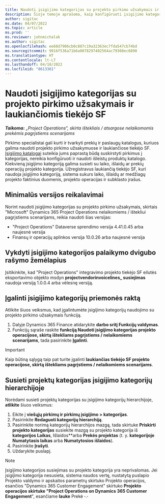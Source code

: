 ```yaml
---
title: Naudoti įsigijimo kategorijas su projekto pirkimo užsakymais ir laukiančiomis tiekėjo SF
description: Šioje temoje aprašoma, kaip konfigūruoti įsigijimo kategorijas, kurias galima naudoti su projekto pirkimo užsakymais ir laukiančiomis tiekėjo SF.
author: sigitac
ms.date: 04/07/2022
ms.topic: article
ms.prod: ''
ms.reviewer: johnmichalak
ms.author: sigitac
ms.openlocfilehash: ee68d7906cb0c887c19a32363ec7fda547cb74bd
ms.sourcegitcommit: 9916f536a71b6a0078297402564ac79308ec6890
ms.translationtype: HT
ms.contentlocale: lt-LT
ms.lasthandoff: 04/18/2022
ms.locfileid: "8613361"
---
```

# <a name="use-procurement-categories-with-project-purchase-orders-and-pending-vendor-invoices"></a>Naudoti įsigijimo kategorijas su projekto pirkimo užsakymais ir laukiančiomis tiekėjo SF

_**Taikoma:** „Project Operations“, skirta ištekliais / atsargose nelaikomomis prekėmis pagrįstiems scenarijams_

Pirkimo specialistai gali kurti ir tvarkyti prekių ir paslaugų katalogus, kuriuos galima naudoti projekto pirkimo užsakymuose ir laukiančiose tiekėjo SF. [Įsigijimo katalogai](/dynamics365/supply-chain/procurement/procurement-catalogs) suteikia jums paprastą būdą suskirstyti pirkimus į kategorijas, nereikia konfigūruoti ir naudoti išleistų produktų katalogo. Kiekvieną įsigijimo kategoriją galima susieti su laiko, išlaidų ar prekių operacijų projekto kategorija. Užregistravus laukiančią tiekėjo SF, kuri naudoja įsigijimo kategoriją, sistema sukurs laiko, išlaidų ar medžiagų projekto faktinius duomenis, projekto operacijas ir subklasto įrašus.

## <a name="minimum-version-requirements"></a>Minimalūs versijos reikalavimai

Norint naudoti įsigijimo kategorijas su projekto pirkimo užsakymais, skirtais "Microsoft" Dynamics 365 Project Operations nelaikomiems / ištekliui pagrįstiems scenarijams, reikia naudoti šias versijas:

- "Project Operations" Dataverse sprendimo versija 4.41.0.45 arba naujesnė versija
- Finansų ir operacijų aplinkos versija 10.0.26 arba naujesnė versija

## <a name="run-dual-write-maps-for-procurement-category-support"></a>Vykdyti įsigijimo kategorijos palaikymo dvigubo rašymo žemėlapius

Įsitikinkite, kad "Project Operations" integravimo projekto tiekėjo SF eilutės eksportavimo objekto msdyn **projectvendorinvoicelines\_ susiejimas** naudoja versiją 1.0.0.4 arba vėlesnę versiją.

## <a name="enable-the-feature-key-for-procurement-categories"></a>Įgalinti įsigijimo kategorijų priemonės raktą

Atlikite šiuos veiksmus, kad įgalintumėte įsigijimo kategorijų naudojimo su projekto pirkimo užsakymais funkciją.

1. Dalyje Dynamics 365 Finance atidarykite **darbo sritį Funkcijų valdymas**.
1. Funkcijų sąraše raskite **funkciją Naudoti įsigijimo kategorijas projekto operacijose, skirtą ištekliams pagrįstiems / nelaikomiems scenarijams**, tada pasirinkite **Įgalinti**.

> [!IMPORTANT]
> Kaip būtiną sąlygą taip pat turite įgalinti **laukiančias tiekėjo SF projekto operacijose, skirtą ištekliams pagrįstiems / nelaikomiems scenarijams**.

## <a name="map-project-categories-in-the-procurement-category-hierarchy"></a>Susieti projektų kategorijas įsigijimo kategorijų hierarchijoje

Norėdami susieti projektų kategorijas su įsigijimo kategorijų hierarchijoje, **atlikite** šiuos veiksmus:

1. Eikite į **viešųjų pirkimų ir pirkimų įsigijimo \> kategorijas**.
1. Pasirinkite **Redaguoti kategorijų hierarchiją**.
1. Pasirinkite norimą kategorijų hierarchijos mazgą, tada skirtuke **Priskirti projekto kategorijas** susiekite mazgą su projekto kategorija iš **kategorijos Laikas**, Išlaidos**arba **Prekės projektas** (t. y. **kategorijoje Numatytasis laikas** arba **Numatytosios išlaidos**).
1. Pasirinkite **Įrašyti**.
1. Uždarykite puslapį.

> [!NOTE]
> Įsigijimo kategorijos susiejimas su projekto kategorija yra neprivalomas. Jei įsigijimo kategorija nesusieta, sistema naudos vertę, nustatytą puslapio Projekto valdymo ir apskaitos parametrų skirtuko Projekto operacijos, esančios "Dynamics 365 Customer Engagement" skirtuko **Projekto operacijos skirtuke "Project Operations on Dynamics 365 Customer Engagement**", esančiame **lauke** Prekė **·**.**·**
